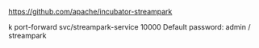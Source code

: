 https://github.com/apache/incubator-streampark

k port-forward svc/streampark-service 10000
Default password: admin / streampark